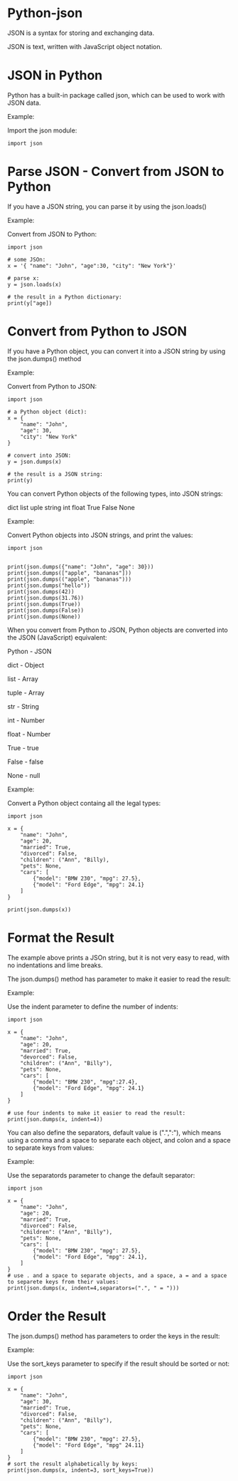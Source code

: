 # Python-json
JSON is a syntax for storing and exchanging data.

JSON is text, written with JavaScript object notation.

# JSON in Python
Python has a built-in package called json, which can be used to work with JSON data.

Example:

Import the json module:

    import json

# Parse JSON - Convert from JSON to Python
If you have a JSON string, you can parse it by using the json.loads()

Example:

Convert from JSON to Python:

    import json

    # some JSOn:
    x = '{ "name": "John", "age":30, "city": "New York"}'

    # parse x:
    y = json.loads(x)

    # the result in a Python dictionary:
    print(y["age])

# Convert from Python to JSON
If you have a Python object, you can convert it into a JSON string by using the json.dumps() method    

Example:

Convert from Python to JSON:

    import json

    # a Python object (dict):
    x = {
        "name": "John",
        "age": 30,
        "city": "New York"
    }

    # convert into JSON:
    y = json.dumps(x)

    # the result is a JSON string:
    print(y)

You can convert Python objects of the following types, into JSON strings:

dict
list
uple
string
int
float
True
False
None


Example:

Convert Python objects into JSON strings, and print the values:

    import json


    print(json.dumps({"name": "John", "age": 30}))
    print(json.dumps(["apple", "bananas"]))
    print(json.dumps(("apple", "bananas")))
    print(json.dumps("hello"))
    print(json.dumps(42))
    print(json.dumps(31.76))
    print(json.dumps(True))
    print(json.dumps(False))
    print(json.dumps(None))


When you convert from Python to JSON, Python objects are converted into the JSON (JavaScript) equivalent:

Python   -           JSON

dict      -          Object

list        -        Array

tuple        -       Array 

str      -           String

int       -          Number

float     -          Number

True       -         true

False     -          false

None       -         null


Example:

Convert a Python object containg all the legal types:

    import json

    x = {
        "name": "John",
        "age": 20,
        "married": True,
        "divorced": False,
        "children": ("Ann", "Billy),
        "pets": None,
        "cars": [
            {"model": "BMW 230", "mpg": 27.5},
            {"model": "Ford Edge", "mpg": 24.1}
        ]
    }

    print(json.dumps(x))


# Format the Result
The example above prints a JSOn string, but it is not very easy to read, with no indentations and lime breaks.

The json.dumps() method has parameter to make it easier to read the result:

Example:

Use the indent parameter to define the number of indents:

    import json

    x = {
        "name": "John",
        "age": 20,
        "married": True,
        "devorced": False,
        "children": ("Ann", "Billy"),
        "pets": None,
        "cars": [
            {"model": "BMW 230", "mpg":27.4},
            {"model": "Ford Edge", "mpg": 24.1}
        ]
    }

    # use four indents to make it easier to read the result:
    print(json.dumps(x, indent=4))


You can also define the separators, default value is (".",":"), which means
using a comma and a space to separate each object, and colon and a space to separate keys from values:

Example:

Use the separatords parameter to change the default separator:

    import json

    x = {
        "name": "John",
        "age": 20,
        "married": True,
        "divorced": False,
        "children": ("Ann", "Billy"),
        "pets": None,
        "cars": [
            {"model": "BMW 230", "mpg": 27.5},
            {"model": "Ford Edge", "mpg": 24.1},
        ]
    }
    # use . and a space to separate objects, and a space, a = and a space  to separete keys from their values:
    print(json.dumps(x, indent=4,separators=(".", " = ")))


# Order the Result
The json.dumps() method has parameters to order the keys in the result:

Example:

Use the sort_keys parameter to specify if the result should be sorted or not:

    import json

    x = {
        "name": "John",
        "age": 30,
        "married": True,
        "divorced": False,
        "children": ("Ann", "Billy"),
        "pets": None,
        "cars": [
            {"model": "BMW 230", "mpg": 27.5},
            {"model": "Ford Edge", "mpg" 24.11}
        ]
    }
    # sort the result alphabetically by keys:
    print(json.dumps(x, indent=3, sort_keys=True))